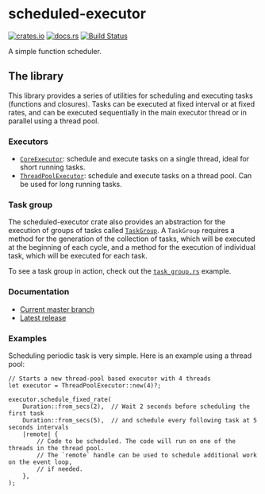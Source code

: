 # scheduled-executor

[![crates.io](https://img.shields.io/crates/v/scheduled-executor.svg)](https://crates.io/crates/scheduled-executor)
[![docs.rs](https://docs.rs/scheduled-executor/badge.svg)](https://docs.rs/scheduled-executor/)
[![Build Status](https://travis-ci.org/fede1024/rust-scheduled-executor.svg?branch=master)](https://travis-ci.org/fede1024/rust-scheduled-executor)

A simple function scheduler.

## The library

This library provides a series of utilities for scheduling and executing tasks (functions and
closures). Tasks can be executed at fixed interval or at fixed rates, and can be executed
sequentially in the main executor thread or in parallel using a thread pool.

### Executors

- [`CoreExecutor`]: schedule and execute tasks on a single thread, ideal for short running tasks.
- [`ThreadPoolExecutor`]: schedule and execute tasks on a thread pool. Can be used for long
running tasks.

[`CoreExecutor`]: https://fede1024.github.io/rust-scheduled-executor/scheduled_executor/executor/struct.CoreExecutor.html
[`ThreadPoolExecutor`]: https://fede1024.github.io/rust-scheduled-executor/scheduled_executor/executor/struct.ThreadPoolExecutor.html

### Task group
The scheduled-executor crate also provides an abstraction for the execution of groups of tasks
called [`TaskGroup`]. A `TaskGroup` requires a method for the generation of the collection of
tasks, which will be executed at the beginning of each cycle, and a method for the execution of
individual task, which will be executed for each task.

To see a task group in action, check out the [`task_group.rs`] example.

[`TaskGroup`]: https://fede1024.github.io/rust-scheduled-executor/scheduled_executor/task_group/trait.TaskGroup.html
[`task_group.rs`]: https://github.com/fede1024/rust-scheduled-executor/blob/master/examples/task_group.rs

### Documentation

- [Current master branch](https://fede1024.github.io/rust-scheduled-executor/)
- [Latest release](https://docs.rs/scheduled-executor/)

### Examples

Scheduling periodic task is very simple. Here is an example using a thread pool:

```rust,ignore
// Starts a new thread-pool based executor with 4 threads
let executor = ThreadPoolExecutor::new(4)?;

executor.schedule_fixed_rate(
    Duration::from_secs(2),  // Wait 2 seconds before scheduling the first task
    Duration::from_secs(5),  // and schedule every following task at 5 seconds intervals
    |remote| {
        // Code to be scheduled. The code will run on one of the threads in the thread pool.
        // The `remote` handle can be used to schedule additional work on the event loop,
        // if needed.
    },
);
```

